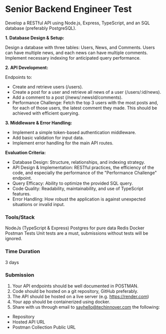 # Senior Backend Engineer Test

Develop a RESTful API using Node.js, Express, TypeScript, and an SQL database (preferably PostgreSQL).

**1. Database Design & Setup:**

Design a database with three tables: Users, News, and Comments. Users can have multiple news, and each news can have multiple comments.
Implement necessary indexing for anticipated query performance.

**2. API Development:**

Endpoints to:
- Create and retrieve users (/users).
- Create a post for a user and retrieve all news of a user (/users/:id/news).
- Add a comment to a post (/news/:newsId/comments).
- Performance Challenge: Fetch the top 3 users with the most posts and, for each of those users, the latest comment they made. This should be achieved with efficient querying.

**3. Middleware & Error Handling:**

- Implement a simple token-based authentication middleware.
- Add basic validation for input data.
- Implement error handling for the main API routes.

**Evaluation Criteria:**

- Database Design: Structure, relationships, and indexing strategy.
- API Design & Implementation: RESTful practices, the efficiency of the code, and especially the performance of the "Performance Challenge" endpoint.
- Query Efficacy: Ability to optimize the provided SQL query.
- Code Quality: Readability, maintainability, and use of TypeScript features.
- Error Handling: How robust the application is against unexpected situations or invalid input.

### Tools/Stack
NodeJs (TypeScript & Express)
Postgres for pure data
Redis
Docker
Postman
Tests
Unit tests are a must, submissions without tests will be ignored.

### Time Duration
3 days

### Submission
1. Your API endpoints should be well documented in POSTMAN.
2. Code should be hosted on a git repository, GitHub preferably.
3. The API should be hosted on a live server (e.g. https://render.com)
4. Your app should be containerized using docker.
5. Share with us through email to sayhello@techinnover.com the following:
  - Repository
  - Hosted API URL
  - Postman Collection Public URL
